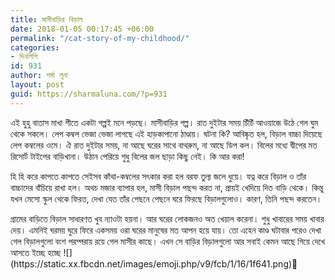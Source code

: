 ```yaml
---
title: মাসীবাড়ির বিড়াল
date: 2018-01-05 00:17:45 +06:00
permalink: "/cat-story-of-my-childhood/"
categories:
- দিনলিপি
id: 931
author: শর্মা লুনা
layout: post
guid: https://sharmaluna.com/?p=931
---
```


এই হুহু বাতাস মাখা শীতে একটা গল্পই মনে পড়ছে। মাসীবাড়ির গল্প। রাত দুইটার সময় চিঁচিঁ আওয়াজে উঠে গেল ঘুম থেকে সকলে। লেপ কম্বল ভেজা ভেজা লাগছে এই হাড়কাপানো ঠাণ্ডায়। ঘটনা কি? আবিষ্কৃত হল, বিড়াল বাচ্চা দিয়েছে লেপ কম্বলের ওমে। ঐ রাত দুইটার সময়, না আছে ঘরের সাথে বাথরুম, না আছে ডিপ কল। বিলের মধ্যে দ্বীপের মত রিসোর্ট টাইপের বাড়িখানা। উঠান পেরিয়ে শুধু বিলের জল ছাড়া কিছু নেই। কি আর করা!

হি হি করে কাপতে কাপতে সেইসব কাঁথা-কম্বলের সৎকার করা হল বরফ তুল্য জলে ধুয়ে। যত্ন করে বিড়াল ও তাঁর বাচ্চ<span class="text_exposed_show">াদের বাঁচিয়ে রাখা হল। অথচ মজার ব্যাপার হল, মাসী বিড়াল পছন্দ করত না, প্রায়ই খেদিয়ে দিত বাড়ি থেকে। কিন্তু যখন মেসো স্কুল থেকে ফিরত, দেখা যেত তাঁর পেছনে পেছনে ঘরে ফিরছে বিড়ালগুলোও। কারণ, তিনি পছন্দ করতেন।</span>

<div class="text_exposed_show">গ্রামের বাড়িতে বিড়াল সাধারণত খুব ন্যাওটা হয়না। আর ঘরের লোকজনও অত খেয়াল করেনা। শুধু খাবারের সময় খাবার দেয়। এমনিই ঘরময় ঘুরে ফিরে একসময় ওরা ঘরের মানুষের মত আপন হয়ে যায়। তো এহেন কাণ্ড ঘটাবার পরেও দেখা গেল বিড়ালগুলো বংশ পরম্পরায় রয়ে গেল মাসীর কাছে। এখন সে বাড়ির বিড়ালগুলো আর সবাই কেমন আছে গিয়ে দেখে আসতে ইচ্ছে হচ্ছে <span class="_47e3 _5mfr" title="frown emoticon">![](https://static.xx.fbcdn.net/images/emoji.php/v9/fcb/1/16/1f641.png)<span aria-hidden="true" class="_7oe">🙁</span></span>

</div>